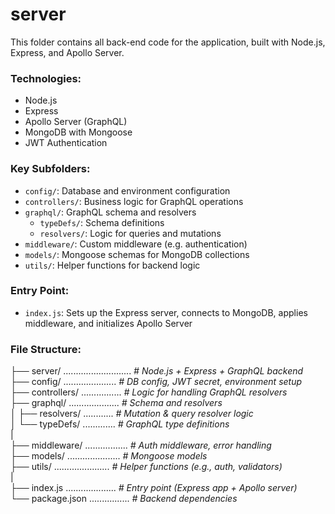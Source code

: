 # server
This folder contains all back-end code for the application, built with Node.js, Express, and Apollo Server.

### Technologies:
- Node.js
- Express
- Apollo Server (GraphQL)
- MongoDB with Mongoose
- JWT Authentication

### Key Subfolders:
- `config/`: Database and environment configuration
- `controllers/`: Business logic for GraphQL operations
- `graphql/`: GraphQL schema and resolvers
  - `typeDefs/`: Schema definitions
  - `resolvers/`: Logic for queries and mutations
- `middleware/`: Custom middleware (e.g. authentication)
- `models/`: Mongoose schemas for MongoDB collections
- `utils/`: Helper functions for backend logic

### Entry Point:
- `index.js`: Sets up the Express server, connects to MongoDB, applies middleware, and initializes Apollo Server

### File Structure:
├── server/ ........................... *# Node.js + Express + GraphQL backend*    
     ├── config/ ..................... *# DB config, JWT secret, environment setup*    
     ├── controllers/ ................ *# Logic for handling GraphQL resolvers*    
     ├── graphql/ .................... *# Schema and resolvers*    
     │     ├── resolvers/ ............ *# Mutation & query resolver logic*    
     │     └── typeDefs/ ............. *# GraphQL type definitions*   
     |    
     ├── middleware/ ................. *# Auth middleware, error handling*    
     ├── models/ ..................... *# Mongoose models*    
     ├── utils/ ...................... *# Helper functions (e.g., auth, validators)*   
     |    
     ├── index.js .................... *# Entry point (Express app + Apollo server)*    
     └── package.json ................ *# Backend dependencies*
